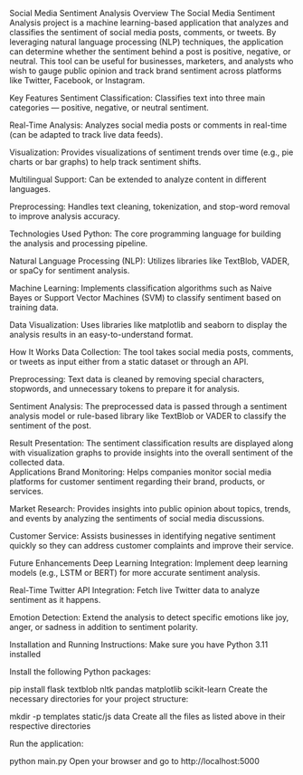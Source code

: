 Social Media Sentiment Analysis
Overview
The Social Media Sentiment Analysis project is a machine learning-based application that analyzes and classifies the sentiment of social media posts, comments, or tweets. By leveraging natural language processing (NLP) techniques, the application can determine whether the sentiment behind a post is positive, negative, or neutral. This tool can be useful for businesses, marketers, and analysts who wish to gauge public opinion and track brand sentiment across platforms like Twitter, Facebook, or Instagram.

Key Features
Sentiment Classification: Classifies text into three main categories — positive, negative, or neutral sentiment.

Real-Time Analysis: Analyzes social media posts or comments in real-time (can be adapted to track live data feeds).

Visualization: Provides visualizations of sentiment trends over time (e.g., pie charts or bar graphs) to help track sentiment shifts.

Multilingual Support: Can be extended to analyze content in different languages.

Preprocessing: Handles text cleaning, tokenization, and stop-word removal to improve analysis accuracy.

Technologies Used
Python: The core programming language for building the analysis and processing pipeline.

Natural Language Processing (NLP): Utilizes libraries like TextBlob, VADER, or spaCy for sentiment analysis.

Machine Learning: Implements classification algorithms such as Naive Bayes or Support Vector Machines (SVM) to classify sentiment based on training data.

Data Visualization: Uses libraries like matplotlib and seaborn to display the analysis results in an easy-to-understand format.

How It Works
Data Collection: The tool takes social media posts, comments, or tweets as input either from a static dataset or through an API.

Preprocessing: Text data is cleaned by removing special characters, stopwords, and unnecessary tokens to prepare it for analysis.

Sentiment Analysis: The preprocessed data is passed through a sentiment analysis model or rule-based library like TextBlob or VADER to classify the sentiment of the post.

Result Presentation: The sentiment classification results are displayed along with visualization graphs to provide insights into the overall sentiment of the collected data.\
Applications
Brand Monitoring: Helps companies monitor social media platforms for customer sentiment regarding their brand, products, or services.

Market Research: Provides insights into public opinion about topics, trends, and events by analyzing the sentiments of social media discussions.

Customer Service: Assists businesses in identifying negative sentiment quickly so they can address customer complaints and improve their service.

Future Enhancements
Deep Learning Integration: Implement deep learning models (e.g., LSTM or BERT) for more accurate sentiment analysis.

Real-Time Twitter API Integration: Fetch live Twitter data to analyze sentiment as it happens.

Emotion Detection: Extend the analysis to detect specific emotions like joy, anger, or sadness in addition to sentiment polarity.

Installation and Running Instructions:
Make sure you have Python 3.11 installed

Install the following Python packages:

pip install flask textblob nltk pandas matplotlib scikit-learn
Create the necessary directories for your project structure:

mkdir -p templates static/js data
Create all the files as listed above in their respective directories

Run the application:

python main.py
Open your browser and go to http://localhost:5000
